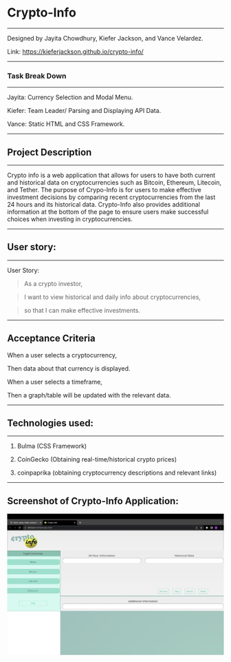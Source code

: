 # Crypto-Info

---

Designed by Jayita Chowdhury, Kiefer Jackson, and Vance Velardez.

<!-- Here is the link to Crypto-Info deployed applications -->

Link: https://kieferjackson.github.io/crypto-info/

---

### Task Break Down

---

Jayita: Currency Selection and Modal Menu.

Kiefer: Team Leader/ Parsing and Displaying API Data.

Vance: Static HTML and CSS Framework.

---

<!-- Project Description -->

## Project Description

---

Crypto info is a web application that allows for users to have both current and historical data on cryptocurrencies such as Bitcoin, Ethereum, Litecoin, and Tether. The purpose of Crypo-Info is for users to make effective investment decisions by comparing recent cryptocurrencies from the last 24 hours and its historical data. Crypto-Info also provides additional information at the bottom of the page to ensure users make successful choices when investing in cryptocurrencies.

---

## User story:

---

User Story:

> As a crypto investor,

> I want to view historical and daily info about cryptocurrencies,

> so that I can make effective investments.

---

## Acceptance Criteria

When a user selects a cryptocurrency,

Then data about that currency is displayed.

When a user selects a timeframe,

Then a graph/table will be updated with the relevant data.

---

<!-- CSS Framework (other than Bootstrap) and  two server-side APIs -->

## Technologies used:

---

1. Bulma (CSS Framework)

2. CoinGecko (Obtaining real-time/historical crypto prices)

3. coinpaprika (obtaining cryptocurrency descriptions and relevant links)

---

<!-- Screenshot of Crypto-Info Application -->

## Screenshot of Crypto-Info Application:

<img src="./assets/images/Screen Shot 2022-08-07 at 2.39.28 PM.png">
